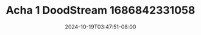 --- 
title: "Acha 1  DoodStream 1686842331058"
description: "nonton bokep Acha 1  DoodStream 1686842331058 doodstream durasi panjang new"
date: 2024-10-19T03:47:51-08:00
file_code: "5b8793bj9s9l"
draft: false
cover: "7nhqqrhpt5314ob4.jpg"
tags: ["Acha", "DoodStream"]
length: 3003
fld_id: "1482749"
foldername: "Acha toge"
categories: ["Acha toge"]
views: 0
---